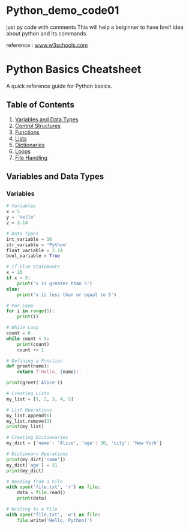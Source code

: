 # Python_demo_code01
just py code with comments
This will help a beiginner to have breif idea about python and its commands.


reference : www.w3schools.com

# Python Basics Cheatsheet

A quick reference guide for Python basics.

## Table of Contents

1. [Variables and Data Types](#variables-and-data-types)
2. [Control Structures](#control-structures)
3. [Functions](#functions)
4. [Lists](#lists)
5. [Dictionaries](#dictionaries)
6. [Loops](#loops)
7. [File Handling](#file-handling)

## Variables and Data Types

### Variables
```python
# Variables
x = 5
y = 'Hello'
z = 3.14

# Data Types
int_variable = 10
str_variable = 'Python'
float_variable = 3.14
bool_variable = True

# If-Else Statements
x = 10
if x > 5:
    print('x is greater than 5')
else:
    print('x is less than or equal to 5')

# For Loop
for i in range(5):
    print(i)

# While Loop
count = 0
while count < 5:
    print(count)
    count += 1

# Defining a Function
def greet(name):
    return f'Hello, {name}!'

print(greet('Alice'))

# Creating Lists
my_list = [1, 2, 3, 4, 5]

# List Operations
my_list.append(6)
my_list.remove(3)
print(my_list)

# Creating Dictionaries
my_dict = {'name': 'Alice', 'age': 30, 'city': 'New York'}

# Dictionary Operations
print(my_dict['name'])
my_dict['age'] = 31
print(my_dict)

# Reading from a File
with open('file.txt', 'r') as file:
    data = file.read()
    print(data)

# Writing to a File
with open('file.txt', 'w') as file:
    file.write('Hello, Python!')
